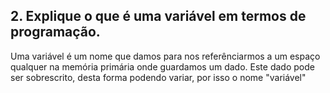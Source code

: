 ## 2.	Explique o que é uma variável em termos de programação.

Uma variável é um nome que damos para nos referênciarmos a 
um espaço qualquer na memória primária onde guardamos um dado.
Este dado pode ser sobrescrito, desta forma podendo variar,
por isso o nome "variável"